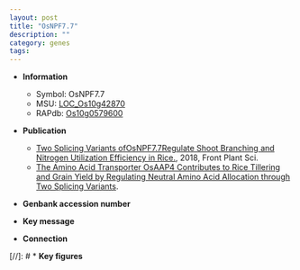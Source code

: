 ```yaml
---
layout: post
title: "OsNPF7.7"
description: ""
category: genes
tags: 
---
```


* **Information**  
    + Symbol: OsNPF7.7  
    + MSU: [LOC_Os10g42870](http://rice.plantbiology.msu.edu/cgi-bin/ORF_infopage.cgi?orf=LOC_Os10g42870)  
    + RAPdb: [Os10g0579600](http://rapdb.dna.affrc.go.jp/viewer/gbrowse_details/irgsp1?name=Os10g0579600)  

* **Publication**  
    + [Two Splicing Variants ofOsNPF7.7Regulate Shoot Branching and Nitrogen Utilization Efficiency in Rice.](http://www.ncbi.nlm.nih.gov/pubmed?term=Two+Splicing+Variants+ofOsNPF7.7Regulate+Shoot+Branching+and+Nitrogen+Utilization+Efficiency+in+Rice.%5BTitle%5D), 2018, Front Plant Sci.
    + [The Amino Acid Transporter OsAAP4 Contributes to Rice Tillering and Grain Yield by Regulating Neutral Amino Acid Allocation through Two Splicing Variants](N+Y).

* **Genbank accession number**  

* **Key message**  

* **Connection**  

[//]: # * **Key figures**  


